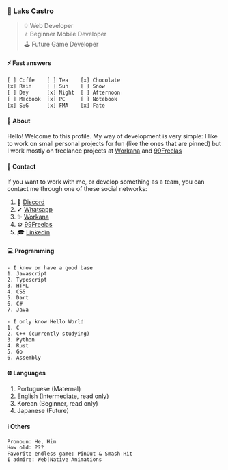 ### 📌 Laks Castro
> 💡 Web Developer  
> ⭐ Beginner Mobile Developer  
> 🕹 Future Game Developer

#### ⚡ Fast answers
```dart
[ ] Coffe    [ ] Tea    [x] Chocolate
[x] Rain     [ ] Sun    [ ] Snow
[ ] Day      [x] Night  [ ] Afternoon
[ ] Macbook  [x] PC     [ ] Notebook
[x] S;G      [x] FMA    [x] Fate
```

#### 💎 About
Hello! Welcome to this profile. My way of development is very simple: I like to work on small personal projects for fun (like the ones that are pinned) but I work mostly on freelance projects at [Workana](https://www.workana.com/freelancer/80b3d81eb99245381c7320dedc76f0b8?ref=user_dropdown) and [99Freelas](https://www.99freelas.com.br/user/Laks-Castro)

#### 💛 Contact
If you want to work with me, or develop something as a team, you can contact me through one of these social networks:
1. 📱 [Discord]()
2. ✔ [Whatsapp](https://api.whatsapp.com/send?phone=5569984320427)
3. ✨ [Workana](https://www.workana.com/freelancer/80b3d81eb99245381c7320dedc76f0b8?ref=user_dropdown)
4. ⚙️ [99Freelas](https://www.99freelas.com.br/user/Laks-Castro)
3. 🎓 [Linkedin](https://www.linkedin.com/in/lakscastro)

#### 💻 Programming
```
- I know or have a good base
1. Javascript
2. Typescript
3. HTML
4. CSS
5. Dart
6. C#
7. Java
```
```
- I only know Hello World
1. C
2. C++ (currently studying)
3. Python
4. Rust
5. Go
6. Assembly
```
  

#### 🌐 Languages
1. Portuguese (Maternal)
2. English (Intermediate, read only)
3. Korean (Beginner, read only)
4. Japanese (Future)

#### ℹ️ Others
```
Pronoun: He, Him
How old: ???
Favorite endless game: PinOut & Smash Hit
I admire: Web|Native Animations
```
